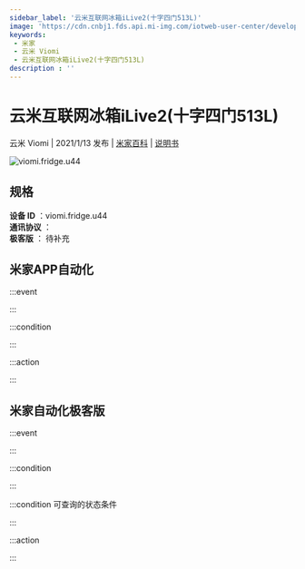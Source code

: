 ```yaml
---
sidebar_label: '云米互联网冰箱iLive2(十字四门513L)'
image: 'https://cdn.cnbj1.fds.api.mi-img.com/iotweb-user-center/developer_1679048995095YMcxtGhT.png?GalaxyAccessKeyId=AKVGLQWBOVIRQ3XLEW&Expires=9223372036854775807&Signature=VDjWtAdz8Z2+ZhqX09ClC7ZjDPU='
keywords: 
 - 米家
 - 云米 Viomi
 - 云米互联网冰箱iLive2(十字四门513L)
description : ''
---
```

# 云米互联网冰箱iLive2(十字四门513L)

云米 Viomi | 2021/1/13 发布 | [米家百科](https://home.mi.com/webapp/content/baike/product/index.html?model=viomi.fridge.u44) | [说明书](https://home.mi.com/views/introduction.html?model=viomi.fridge.u44&region=cn)

![viomi.fridge.u44](https://cdn.cnbj1.fds.api.mi-img.com/iotweb-user-center/developer_1679048995095YMcxtGhT.png?GalaxyAccessKeyId=AKVGLQWBOVIRQ3XLEW&Expires=9223372036854775807&Signature=VDjWtAdz8Z2+ZhqX09ClC7ZjDPU=)

## 规格  
> 
**设备 ID** ：viomi.fridge.u44  
**通讯协议** ：  
**极客版**  ： 待补充 


## 米家APP自动化  

:::event  

:::

:::condition  

:::

:::action   

:::

## 米家自动化极客版  

:::event  

:::

:::condition  

:::

:::condition 可查询的状态条件  

:::

:::action  

:::

        
